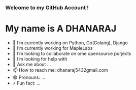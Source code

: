 ### Welcome to my GitHub Account !
  
  # My name is A DHANARAJ
<!--
**dhanaraj5432/dhanaraj5432** is a ✨ _special_ ✨ repository because its `README.md` (this file) appears on your GitHub profile.

Here are some ideas to get you started:
-->

- 🔭 I’m currently working on Python, Go(Golang), Django
- 🌱 I’m currently working for MapleLabs
- 👯 I’m looking to collaborate on ome opensource porjects
- 🤔 I’m looking for help with 
- 💬 Ask me about ...
- 📫 How to reach me: dhanaraj5432gmail.com
- 😄 Pronouns: ...
- ⚡ Fun fact: ...

